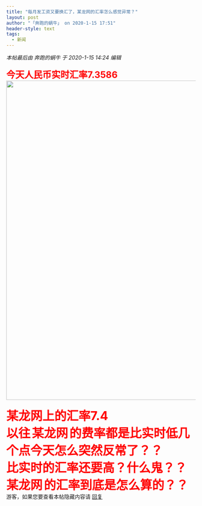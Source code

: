 ```yaml
---
title: "每月发工资又要换汇了，某龙网的汇率怎么感觉异常？"
layout: post
author: "「奔跑的蜗牛」 on 2020-1-15 17:51"
header-style: text
tags:
  - 新闻
---
```


<head>
 <script type="text/javascript">replyreload += ',' + 5987749;</script>
</head>
<body>
 <i class="pstatus"> 本帖最后由 奔跑的蜗牛 于 2020-1-15 14:24 编辑 </i>
 <br> 
 <br> 
 <font size="5"><font color="#ff0000"><strong>今天人民币实时汇率7.3586</strong></font></font>
 <br> 
 <ignore_js_op> 
  <img aid="1327352" src="https://bbs.boniu123.cc/data/attachment/forum/202001/15/141329yqqqv6d0a006qvs0.png" zoomfile="data/attachment/forum/202001/15/141329yqqqv6d0a006qvs0.png" file="data/attachment/forum/202001/15/141329yqqqv6d0a006qvs0.png" width="850" inpost="1"> 
  <div class="tip tip_4 aimg_tip" id="aimg_1327352_menu" style="position: absolute; display: none" disautofocus="true"> 
   <div class="xs0"> 
    <p><strong>QQ截图20200115141250.png</strong> <em class="xg1">(142.38 KB, 下载次数: 0)</em></p> 
    <p> <a href="forum.php?mod=attachment&amp;aid=MTMyNzM1MnwwZWRmNTBiYXwxNTc5MDgyMDE4fDB8NTUxOTQx&amp;nothumb=yes" target="_blank">下载附件</a> &nbsp;<a href="javascript:;" onclick="showWindow(this.id, this.getAttribute('url'), 'get', 0);" id="savephoto_1327352" url="home.php?mod=spacecp&amp;ac=album&amp;op=saveforumphoto&amp;aid=1327352&amp;handlekey=savephoto_1327352">保存到相册</a> </p> 
    <p class="xg1 y"><span title="2020-1-15 14:13">3&nbsp;小时前</span> 上传</p> 
   </div> 
   <div class="tip_horn"></div> 
  </div> 
 </ignore_js_op> 
 <br> 
 <br> 
 <strong><font size="6"><font color="#ff0000">某龙网上的汇率7.4&nbsp; &nbsp;</font></font></strong>
 <br> 
 <strong><font size="6"><font color="#ff0000">以往</font></font></strong>
 <strong><font size="6"><font color="#ff0000">某龙网</font></font></strong>
 <strong><font size="6"><font color="#ff0000">的费率都是比实时低几个点今天怎么突然反常了？？</font></font></strong>
 <br> 
 <strong><font size="6"><font color="#ff0000">比实时的汇率还要高？什么鬼？？</font></font></strong>
 <br> 
 <strong><font size="6"><font color="#ff0000">某龙网</font></font></strong>
 <strong><font size="6"><font color="#ff0000">的汇率到底是怎么算的？？<br> </font></font></strong> 
 <div class="locked">
   游客，如果您要查看本帖隐藏内容请 
  <a href="forum.php?mod=post&amp;action=reply&amp;fid=2&amp;tid=551941" onclick="showWindow('reply', this.href)">回复</a> 
 </div>
 <br> 
 <br> 
 <br> 
 <br>
</body>


